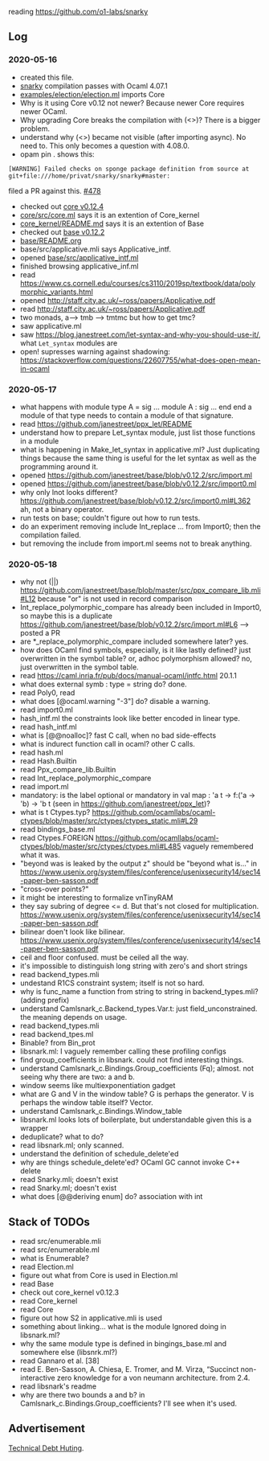 reading https://github.com/o1-labs/snarky

## Log

### 2020-05-16

 * created this file.
 * [snarky](https://github.com/o1-labs/snarky) compilation passes with Ocaml 4.07.1
 * [examples/election/election.ml](https://github.com/o1-labs/snarky/blob/master/examples/election/election.ml) imports Core
 * Why is it using Core v0.12 not newer? Because newer Core requires newer OCaml.
 * Why upgrading Core breaks the compilation with (<>)? There is a bigger problem.
 * understand why (<>) became not visible (after importing async). No need to. This only becomes a question with 4.08.0.
* opam pin . shows this:
```
[WARNING] Failed checks on sponge package definition from source at git+file:///home/privat/snarky/snarky#master:
```
  filed a PR against this. [#478](https://github.com/o1-labs/snarky/pull/478)
* checked out [core v0.12.4](https://github.com/janestreet/core/tree/v0.12.4)
* [core/src/core.ml](https://github.com/janestreet/core/blob/v0.12.4/src/core.ml) says it is an extention of Core_kernel
* [core_kernel/README.md](https://github.com/janestreet/core_kernel/blob/master/README.md) says it is an extention of Base
* checked out [base v0.12.2](https://github.com/janestreet/base/tree/v0.12.2)
* [base/README.org](https://github.com/janestreet/base/blob/v0.12.2/README.org)
* base/src/applicative.mli says Applicative_intf.
* opened [base/src/applicative_intf.ml](https://github.com/janestreet/base/blob/v0.12.2/src/applicative_intf.ml)
* finished browsing applicative_inf.ml
* read https://www.cs.cornell.edu/courses/cs3110/2019sp/textbook/data/polymorphic_variants.html
* opened http://staff.city.ac.uk/~ross/papers/Applicative.pdf
* read http://staff.city.ac.uk/~ross/papers/Applicative.pdf
* two monads, a--> tmb --> tmtmc but how to get tmc?
* saw applicative.ml
* saw https://blog.janestreet.com/let-syntax-and-why-you-should-use-it/, what `Let_syntax` modules are
* open! supresses warning against shadowing: https://stackoverflow.com/questions/22607755/what-does-open-mean-in-ocaml

### 2020-05-17

* what happens with module type A = sig
      ...
      module A : sig
         ...
      end
  end
  a module of that type needs to contain a module of that signature.
* read https://github.com/janestreet/ppx_let/README
* understand how to prepare Let_syntax module, just list those functions in a module
* what is happening in Make_let_syntax in applicative.ml? Just duplicating things because the same thing is useful for the let syntax as well as the programming around it.
* opened https://github.com/janestreet/base/blob/v0.12.2/src/import.ml
* opened https://github.com/janestreet/base/blob/v0.12.2/src/import0.ml
* why only lnot looks different? https://github.com/janestreet/base/blob/v0.12.2/src/import0.ml#L362 ah, not a binary operator.
* run tests on base; couldn't figure out how to run tests.
* do an experiment removing include Int_replace ... from Import0; then the compilation failed.
* but removing the include from import.ml seems not to break anything.

### 2020-05-18

* why not (||) https://github.com/janestreet/base/blob/master/src/ppx_compare_lib.mli#L12 because "or" is not used in record comparison
* Int_replace_polymorphic_compare has already been included in Import0, so maybe this is a duplicate https://github.com/janestreet/base/blob/v0.12.2/src/import.ml#L6 --> posted a PR
* are *_replace_polymorphic_compare included somewhere later? yes.
* how does OCaml find symbols, especially, is it like lastly defined? just overwritten in the symbol table? or, adhoc polymorphism allowed? no, just overwritten in the symbol table.
* read https://caml.inria.fr/pub/docs/manual-ocaml/intfc.html 20.1.1
* what does external symb : type = string do? done.
* read Poly0, read
* what does [@ocaml.warning "-3"] do? disable a warning.
* read import0.ml
* hash_intf.ml the constraints look like better encoded in linear type.
* read hash_intf.ml
* what is [@@noalloc]? fast C call, when no bad side-effects
* what is indurect function call in ocaml? other C calls.
* read hash.ml
* read Hash.Builtin
* read Ppx_compare_lib.Builtin
* read Int_replace_polymorphic_compare
* read import.ml
* mandatory: is the label optional or mandatory in val map  : 'a t -> f:('a -> 'b)   -> 'b t (seen in https://github.com/janestreet/ppx_let)?
* what is t Ctypes.typ? https://github.com/ocamllabs/ocaml-ctypes/blob/master/src/ctypes/ctypes_static.mli#L29
* read bindings_base.ml
* read Ctypes.FOREIGN https://github.com/ocamllabs/ocaml-ctypes/blob/master/src/ctypes/ctypes.mli#L485 vaguely remembered what it was.
* "beyond was is leaked by the output z" should be "beyond what is..." in https://www.usenix.org/system/files/conference/usenixsecurity14/sec14-paper-ben-sasson.pdf
* "cross-over points?"
* it might be interesting to formalize vnTinyRAM
* they say subring of degree <= d. But that's not closed for multiplication. https://www.usenix.org/system/files/conference/usenixsecurity14/sec14-paper-ben-sasson.pdf
* bilinear doen't look like bilinear. https://www.usenix.org/system/files/conference/usenixsecurity14/sec14-paper-ben-sasson.pdf
* ceil and floor confused. must be ceiled all the way.
* it's impossible to distinguish long string with zero's and short strings
* read backend_types.mli
* undestand R1CS constraint system; itself is not so hard.
* why is func_name a function from string to string in backend_types.mli? (adding prefix)
* understand Camlsnark_c.Backend_types.Var.t: just field_unconstrained. the meaning depends on usage.
* read backend_types.mli
* read backend_tpes.ml
* Binable? from Bin_prot
* libsnark.ml: I vaguely remember calling these profiling configs
* find group_coefficients in libsnark. could not find interesting things.
* understand Camlsnark_c.Bindings.Group_coefficients (Fq); almost. not seeing why there are two: a and b.
* window seems like multiexponentiation gadget
* what are G and V in the window table?  G is perhaps the generator.  V is perhaps the window table itself?  Vector.
* understand Camlsnark_c.Bindings.Window_table
* libsnark.ml looks lots of boilerplate, but understandable given this is a wrapper
* deduplicate? what to do?
* read libsnark.ml; only scanned.
* understand the definition of schedule_delete'ed
* why are things schedule_delete'ed? OCaml GC cannot invoke C++ delete
* read Snarky.mli; doesn't exist
* read Snarky.ml; doesn't exist
* what does [@@deriving enum] do? association with int

## Stack of TODOs
* read src/enumerable.mli
* read src/enumerable.ml
* what is Enumerable?
* read Election.ml
* figure out what from Core is used in Election.ml
* read Base
* check out core_kernel v0.12.3
* read Core_kernel
* read Core
* figure out how S2 in applicative.mli is used
* something about linking... what is the module Ignored doing in libsnark.ml?
* why the same module type is defined in bingings_base.ml and somewhere else (libsnrk.ml?)
* read Gannaro et al. [38]
* read E.  Ben-Sasson,  A.  Chiesa,  E.  Tromer,  and  M.  Virza,  “Succinct  non-interactive zero knowledge for a von neumann architecture.  from 2.4.
* read libsnark's readme
* why are there two bounds a and b? in Camlsnark_c.Bindings.Group_coefficients? I'll see when it's used.

## Advertisement

[Technical Debt Huting](https://convenience-logician.de/tech-debt.html).

